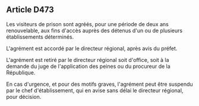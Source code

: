 Article D473
----
Les visiteurs de prison sont agréés, pour une période de deux ans renouvelable,
aux fins d'accès auprès des détenus d'un ou de plusieurs établissements
déterminés.

L'agrément est accordé par le directeur régional, après avis du préfet.

L'agrément est retiré par le directeur régional soit d'office, soit à la demande
du juge de l'application des peines ou du procureur de la République.

En cas d'urgence, et pour des motifs graves, l'agrément peut être suspendu par
le chef d'établissement, qui en avise sans délai le directeur régional, pour
décision.
